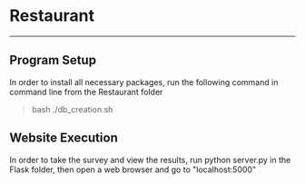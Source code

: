 # Restaurant
---------------------

  Program Setup
  -----------------
  In order to install all necessary packages, run the following command in command line from the Restaurant folder
  > bash ./db_creation.sh 


  Website Execution
  -----------------
  In order to take the survey and view the results, run python server.py in the Flask folder, then open a web browser and go to "localhost:5000"
